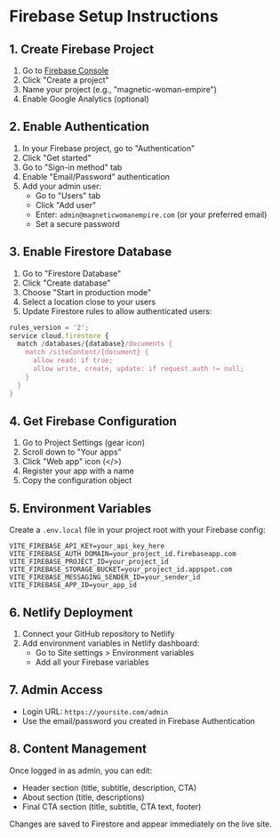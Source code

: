 # Firebase Setup Instructions

## 1. Create Firebase Project

1. Go to [Firebase Console](https://console.firebase.google.com/)
2. Click "Create a project" 
3. Name your project (e.g., "magnetic-woman-empire")
4. Enable Google Analytics (optional)

## 2. Enable Authentication

1. In your Firebase project, go to "Authentication" 
2. Click "Get started"
3. Go to "Sign-in method" tab
4. Enable "Email/Password" authentication
5. Add your admin user:
   - Go to "Users" tab
   - Click "Add user"
   - Enter: `admin@magneticwomanempire.com` (or your preferred email)
   - Set a secure password

## 3. Enable Firestore Database

1. Go to "Firestore Database"
2. Click "Create database"
3. Choose "Start in production mode" 
4. Select a location close to your users
5. Update Firestore rules to allow authenticated users:

```javascript
rules_version = '2';
service cloud.firestore {
  match /databases/{database}/documents {
    match /siteContent/{document} {
      allow read: if true;
      allow write, create, update: if request.auth != null;
    }
  }
}
```

## 4. Get Firebase Configuration

1. Go to Project Settings (gear icon)
2. Scroll down to "Your apps"
3. Click "Web app" icon (</>)
4. Register your app with a name
5. Copy the configuration object

## 5. Environment Variables

Create a `.env.local` file in your project root with your Firebase config:

```env
VITE_FIREBASE_API_KEY=your_api_key_here
VITE_FIREBASE_AUTH_DOMAIN=your_project_id.firebaseapp.com
VITE_FIREBASE_PROJECT_ID=your_project_id
VITE_FIREBASE_STORAGE_BUCKET=your_project_id.appspot.com
VITE_FIREBASE_MESSAGING_SENDER_ID=your_sender_id
VITE_FIREBASE_APP_ID=your_app_id
```

## 6. Netlify Deployment

1. Connect your GitHub repository to Netlify
2. Add environment variables in Netlify dashboard:
   - Go to Site settings > Environment variables
   - Add all your Firebase variables

## 7. Admin Access

- Login URL: `https://yoursite.com/admin`
- Use the email/password you created in Firebase Authentication

## 8. Content Management

Once logged in as admin, you can edit:
- Header section (title, subtitle, description, CTA)
- About section (title, descriptions)
- Final CTA section (title, subtitle, CTA text, footer)

Changes are saved to Firestore and appear immediately on the live site.
